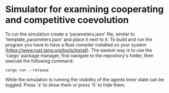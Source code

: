 # Simulator for examining cooperating and competitive coevolution

To run the simulation create a 'parameters.json' file, similar to 'template_parameters.json' and place it next to it.
To build and run the program you have to have a Rust compiler installed on your system (https://www.rust-lang.org/tools/install).
The easiest way is to use the 'cargo' package manager, first navigate to the repository's folder, then execute the following command:

```console
cargo run --release
```

While the simulation is running the visibility of the agents inner state can be toggled. Press 's' to show them or press 'h' to hide them.
